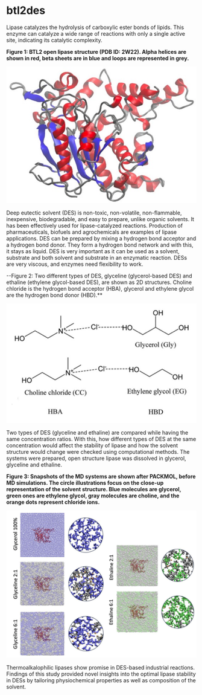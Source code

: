 # btl2des
Lipase catalyzes the hydrolysis of carboxylic ester bonds of lipids. This enzyme can catalyze a wide range of reactions with only a single active site, indicating its catalytic complexity. 

**Figure 1: BTL2 open lipase structure (PDB ID: 2W22). Alpha helices are shown in red, beta sheets are in blue and loops are represented in grey.**
 
![fig1.png](https://github.com/zeynepkavalci/btl2des/blob/main/figures/fig1.jpg)

Deep eutectic solvent (DES) is non-toxic, non-volatile, non-flammable, inexpensive, biodegradable, and easy to prepare, unlike organic solvents. It has been effectively used for lipase-catalyzed reactions. Production of pharmaceuticals, biofuels and agrochemicals are examples of lipase applications. DES can be prepared by mixing a hydrogen bond acceptor and a hydrogen bond donor. They form a hydrogen bond network and with this, it stays as liquid. DES is very important as it can be used as a solvent, substrate and both solvent and substrate in an enzymatic reaction. DESs are very viscous, and enzymes need flexibility to work. 

--Figure 2: Two different types of DES, glyceline (glycerol-based DES) and ethaline (ethylene glycol-based DES), are shown as 2D structures. Choline chloride is the hydrogen bond acceptor (HBA), glycerol and ethylene glycol are the hydrogen bond donor (HBD).**

![fig5.](https://github.com/zeynepkavalci/btl2des/blob/main/figures/fig5.jpg)

Two types of DES (glyceline and ethaline) are compared while having the same concentration ratios. With this, how different types of DES at the same concentration would affect the stability of lipase and how the solvent structure would change were checked using computational methods. The systems were prepared, open structure lipase was dissolved in glycerol, glyceline and ethaline. 

**Figure 3: Snapshots of the MD systems are shown after PACKMOL, before MD simulations. The circle illustrations focus on the close-up representation of the solvent structure. Blue molecules are glycerol, green ones are ethylene glycol, gray molecules are choline, and the orange dots represent chloride ions.**

![fig4.png](https://github.com/zeynepkavalci/btl2des/blob/main/figures/fig4.png)

Thermoalkalophilic lipases show promise in DES-based industrial reactions. Findings of this study provided novel insights into the optimal lipase stability in DESs by tailoring physiochemical properties as well as composition of the solvent.
